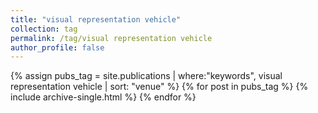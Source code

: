 ```yaml
---
title: "visual representation vehicle"
collection: tag
permalink: /tag/visual representation vehicle
author_profile: false
---
```

{% assign pubs_tag = site.publications | where:"keywords", visual representation vehicle | sort: "venue" %}
{% for post in pubs_tag %}
  {% include archive-single.html %}
{% endfor %}